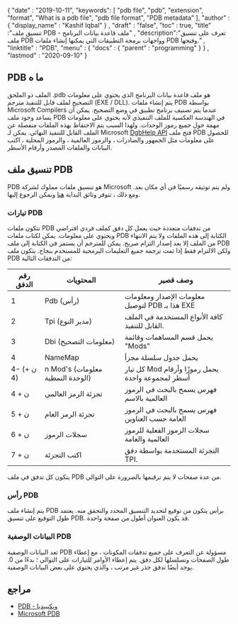 {
  "date" : "2019-10-11",
  "keywords": [ "pdb file", "pdb", "extension", "format", "What is a pdb file", "pdb file format", "PDB metadata" ],
  "author" : {
    "display_name" : "Kashif Iqbal"
} ,
  "draft" : "false",
  "toc" : true,
  "title" :"تنسيق ملف PDB - ملف قاعدة بيانات البرنامج" ,
  "description":"تعرف على تنسيق ملف PDB وواجهات برمجة التطبيقات التي يمكنها إنشاء ملفات PDB وفتحها." ,
  "linktitle" : "PDB",
  "menu" : {
    "docs" : {
      "parent" : "programming"
}
} ,
  "lastmod" : "2020-09-10"
}

## PDB ما ه

الملف ذو الملحق .pdb هو ملف قاعدة بيانات البرنامج الذي يحتوي على معلومات التصحيح لملف قابل للتنفيذ مترجم (EXE / DLL). يتم إنشاء ملفات PDB بواسطة Microsoft Compilers عندما يتم تصنيف برنامج تطبيق في وضع التصحيح. يمكن أن يساعد وجود ملف PDB في الهندسة العكسية للملف التنفيذي لأنه يحتوي على معلومات مهمة حول جميع رموز الوحدات. ولهذا السبب يتم الاحتفاظ بهذه الملفات منفصلة عن الملف القابل للتنفيذ النهائي. يمكن لـ Microsoft [DgbHelp API](https://learn.microsoft.com/en-us/windows/win32/debug/dbghelp-functions) فتح ملف PDB للحصول على معلومات مثل الجمهور والصادرات ، والرموز العالمية ، والرموز المحلية ، اكتب البيانات والملفات المصدر وأرقام الأسطر.

## تنسيق ملف PDB

PDB هو تنسيق ملفات مملوك لشركة Microsoft ولم يتم توثيقه رسميًا في أي مكان بعد. ومع ذلك ، تتوفر وثائق البداية [هنا](https://github.com/Microsoft/microsoft-pdb) ويمكن الرجوع إليها.

### تيارات PDB

تتكون ملفات PDB من تدفقات متعددة حيث يعمل كل دفق كملف فردي افتراضي ويحتوي على معلومات. يمكن لكتاب ملفات PDB الكتابة إلى هذه الملفات ولا يتم الانتهاء من الملف إلا بعد إصدار التزام صريح. يمكن للمترجم أن يستمر في الكتابة إلى ملف PDB ولكن الالتزام فقط إذا تمت ترجمة جميع التعليمات البرمجية للمستخدم بنجاح. يتكون ملف PDB من التدفقات التالية:

| رقم الدفق | المحتويات | وصف قصير |
---|---|---|
| 1 | Pdb (رأس) | معلومات الإصدار ومعلومات لتوصيل PDB هذا بـ EXE |
| 2 | Tpi (مدير النوع) | كافة الأنواع المستخدمة في الملف القابل للتنفيذ. |
| 3 | Dbi (معلومات التصحيح) | يحمل قسم المساهمات وقائمة "Mods" |
| 4 | NameMap | يحمل جدول سلسلة مجزأ |
| 4- (ن + 4) | n Mod's (معلومات الوحدة النمطية) | كل تيار Mod يحمل رموزًا وأرقام أسطر لمجموعة واحدة |
| ن + 4 | تجزئة الرمز العالمي | فهرس يسمح بالبحث في الرموز العالمية بالاسم |
| ن + 5 | تجزئة الرمز العام | فهرس يسمح بالبحث في الرموز العامة حسب العناوين |
| ن + 6 | سجلات الرموز | سجلات الرموز الفعلية للرموز العالمية والعامة |
| ن + 7 | اكتب التجزئة | التجزئة المستخدمة بواسطة دفق TPI. |

يتكون كل تدفق في ملف PDB من عدة صفحات لا يتم ترقيمها بالضرورة على التوالي.

### رأس PDB

يتم إنشاء ملف PDB برأس يتكون من توقيع لتحديد التنسيق المحدد والتحقق منه. يعتمد طول التوقيع على تنسيق PDB. قد يكون العنوان أطول من صفحة واحدة.

### البيانات الوصفية PDB
تعد البيانات الوصفية PDB مسؤولة عن التعرف على جميع تدفقات المكونات ، مع إعطاء طول الصفحات وتسلسلها لكل دفق. يتم إعطاء الأوامر للتيارات على التوالي ؛ بدءًا من 0. يوجد أيضًا تدفق جذر غير مرتب ، والذي يحتوي على بعض البيانات الوصفية.

## مراجع
* [PDB - ويكيبيديا](https://en.wikipedia.org/wiki/Program_database)
* [Microsoft PDB](https://github.com/Microsoft/microsoft-pdb)


